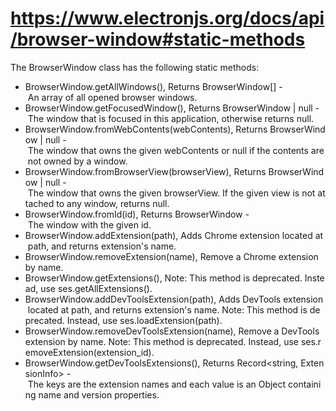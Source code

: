 # <https://www.electronjs.org/docs/api/browser-window#static-methods>
The BrowserWindow class has the following static methods:

- BrowserWindow.getAllWindows(), Returns BrowserWindow[] - An array of all opened browser windows.
- BrowserWindow.getFocusedWindow(), Returns BrowserWindow | null - The window that is focused in this application, otherwise returns null.
- BrowserWindow.fromWebContents(webContents), Returns BrowserWindow | null - The window that owns the given webContents or null if the contents are not owned by a window.
- BrowserWindow.fromBrowserView(browserView), Returns BrowserWindow | null - The window that owns the given browserView. If the given view is not attached to any window, returns null.
- BrowserWindow.fromId(id), Returns BrowserWindow - The window with the given id.
- BrowserWindow.addExtension(path), Adds Chrome extension located at path, and returns extension's name.
- BrowserWindow.removeExtension(name), Remove a Chrome extension by name.
- BrowserWindow.getExtensions(), Note: This method is deprecated. Instead, use ses.getAllExtensions().
- BrowserWindow.addDevToolsExtension(path), Adds DevTools extension located at path, and returns extension's name. Note: This method is deprecated. Instead, use ses.loadExtension(path).
- BrowserWindow.removeDevToolsExtension(name), Remove a DevTools extension by name. Note: This method is deprecated. Instead, use ses.removeExtension(extension_id).
- BrowserWindow.getDevToolsExtensions(), Returns Record<string, ExtensionInfo> - The keys are the extension names and each value is an Object containing name and version properties.
